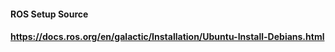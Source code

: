 #### ROS Setup Source ##
#### https://docs.ros.org/en/galactic/Installation/Ubuntu-Install-Debians.html
